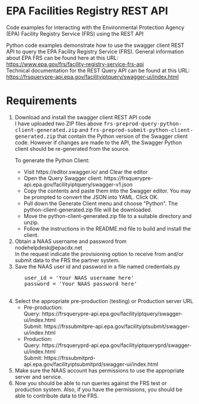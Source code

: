 # EPA Facilities Registry REST API
Code examples for interacting with the Environmental Protection Agency (EPA) Facility Registry Service  (FRS) using the REST API

Python code examples demonstrate how to use the swagger client REST API
to query the EPA Facility Registry Service  (FRS). General information
about EPA FRS can be found here at this URL: <br>
   https://www.epa.gov/frs/facility-registry-service-frs-api
   <br>
Technical documentation for the REST Query API can be found at this URL:<br>
  https://frsquerypre-api.epa.gov/facilityiptquery/swagger-ui/index.html
<br>

# Requirements
<ol>
<li> Download and install the swagger client REST API code<br>
   I have uploaded two ZIP files above <tt>frs-preprod-query-python-client-generated.zip</tt> and <tt>frs-preprod-submit-python-client-generated.zip</tt> that contain the Python version of the Swagger client code. However if changes are made to the API, the Swagger Python client should be re-generated from the source.
   <p>
   To generate the Python Client:
   <ul><li>Visit https://editor.swagger.io/ and Clear the editor</li>
   <li> Open the Query Swagger client: https://frsquerypre-api.epa.gov/facilityiptquery/swagger-v1.json</li>
   <li>Copy the contents and paste them into the Swagger editor.  You may be prompted to convert the JSON into YAML. Click OK.</li>
   <li>Pull down the Generate Client menu and choose "Python".   The python-client-generated.zip file will be downloaded.</li>
   <li> Move the python-client-generated.zip file to a suitable directory and unzip.</li>
   <li>Follow the instructions in the README.md file to build and install the client.</li>
   </ul>

<li>Obtain a NAAS username and password from nodehelpdesk@epacdx.net <br>
   In the request indicate the provisioning option to receive from and/or submit data to the FRS the partner system.
   </li>
<li>Save the NAAS user id and password in a file named credentials.py<br>
   <pre>
   user_id = 'Your NAAS username here'
   password = 'Your NAAS password here'
   </pre>
   </li>
<li> Select the appropriate pre-production (testing) or Production server URL<br>
     <ul><li> Pre-production:<br>
      Query: https://frsquerypre-api.epa.gov/facilityiptquery/swagger-ui/index.html<br>
      Submit: https://frssubmitpre-api.epa.gov/facilityiptsubmit/swagger-ui/index.html<br>
        </li>
   <li>Production:<br>
      Query: https://frsqueryprd-api.epa.gov/facilityiptqueryprd/swagger-ui/index.html<br>
      Submit: https://frssubmitprd-api.epa.gov/facilityiptsubmitprd/swagger-ui/index.html<br>
        </li>
   </ul>
   </li>
   <li>Make sure the NAAS account has permissions to use the appropriate server and service.</li>
   <li>Now you should be able to run queries against the FRS test or production system. Also, if you have the permissions, you should be able to contribute data to the FRS. </li>
</ol>
   
